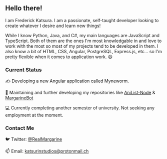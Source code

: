 ## Hello there!

I am Frederick Katsura. I am a passionate, self-taught developer looking to create whatever I desire and learn new things!

While I know Python, Java, and C#, my main languages are JavaScript and TypeScript. Both of them are the ones I'm most knowledgable in and love to work with the most so most of my projects tend to be developed in them. I also know a bit of HTML, CSS, Angular, PostgreSQL, Express.js, etc... so I'm pretty flexible when it comes to application work. 😄

### Current Status

✍️ Developing a new Angular application called Myneworm.

🔨 Maintaining and further developing my repositories like [AniList-Node](https://github.com/Butterstroke/AniList-Node) & [MargarineBot](https://github.com/Butterstroke/MargarineBot)

💻 Currently completing another semester of university. Not seeking any employment at the moment.

### Contact Me
🐦 Twitter: <a href="https://twitter.com/RealMargarine">@RealMargarine</a>

📫 Email: <a href="mailto:katsurinstudios@protonmail.ch">katsurinstudios@protonmail.ch</a>
